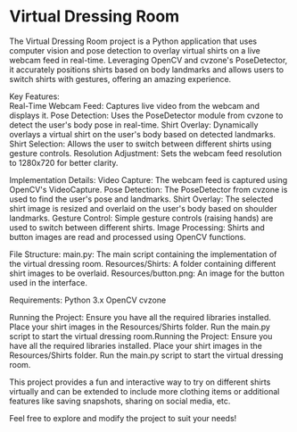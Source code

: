 # Virtual Dressing Room
The Virtual Dressing Room project is a Python application that uses computer vision and pose detection to overlay virtual shirts on a live webcam feed in real-time. Leveraging OpenCV and cvzone's PoseDetector, it accurately positions shirts based on body landmarks and allows users to switch shirts with gestures, offering an amazing experience.

Key Features:<br>
  Real-Time Webcam Feed: Captures live video from the webcam and displays it.
  Pose Detection: Uses the PoseDetector module from cvzone to detect the user's body pose in real-time.
  Shirt Overlay: Dynamically overlays a virtual shirt on the user's body based on detected landmarks.
  Shirt Selection: Allows the user to switch between different shirts using gesture controls.
  Resolution Adjustment: Sets the webcam feed resolution to 1280x720 for better clarity.

Implementation Details:
  Video Capture: The webcam feed is captured using OpenCV's VideoCapture.
  Pose Detection: The PoseDetector from cvzone is used to find the user's pose and landmarks.
  Shirt Overlay: The selected shirt image is resized and overlaid on the user's body based on shoulder landmarks.
  Gesture Control: Simple gesture controls (raising hands) are used to switch between different shirts.
  Image Processing: Shirts and button images are read and processed using OpenCV functions.

File Structure:
  main.py: The main script containing the implementation of the virtual dressing room.
  Resources/Shirts: A folder containing different shirt images to be overlaid.
  Resources/button.png: An image for the button used in the interface.

Requirements:
  Python 3.x
  OpenCV
  cvzone

Running the Project:
  Ensure you have all the required libraries installed.
  Place your shirt images in the Resources/Shirts folder.
  Run the main.py script to start the virtual dressing room.Running the Project:
  Ensure you have all the required libraries installed.
  Place your shirt images in the Resources/Shirts folder.
  Run the main.py script to start the virtual dressing room.

This project provides a fun and interactive way to try on different shirts virtually and can be extended to include more clothing items or additional features like saving snapshots, sharing on social media, etc.

Feel free to explore and modify the project to suit your needs!
